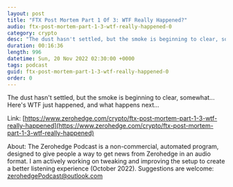 ```yaml
---
layout: post
title: "FTX Post Mortem Part 1 Of 3: WTF Really Happened?"
audio: ftx-post-mortem-part-1-3-wtf-really-happened-0
category: crypto
desc: "The dust hasn't settled, but the smoke is beginning to clear, somewhat... Here's WTF just happened, and what happens next..."
duration: 00:16:36
length: 996
datetime: Sun, 20 Nov 2022 02:30:00 +0000
tags: podcast
guid: ftx-post-mortem-part-1-3-wtf-really-happened-0
order: 0
---
```

The dust hasn't settled, but the smoke is beginning to clear, somewhat... Here's WTF just happened, and what happens next...

Link: [https://www.zerohedge.com/crypto/ftx-post-mortem-part-1-3-wtf-really-happened](https://www.zerohedge.com/crypto/ftx-post-mortem-part-1-3-wtf-really-happened)

About: The Zerohedge Podcast is a non-commercial, automated program, designed to give people a way to get news from Zerohedge in an audio format.  I am actively working on tweaking and improving the setup to create a better listening experience (October 2022).  Suggestions are welcome: [zerohedgePodcast@outlook.com](mailto:zerohedgePodcast@outlook.com)